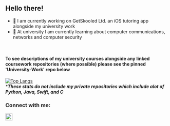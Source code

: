 ## Hello there!

- 🔭 I am currently working on GetSkooled Ltd. an iOS tutoring app alongside my university work
- 🌱 At university I am currently learning about computer communications, networks and computer security

<br>

#### To see descriptions of my university courses alongside any linked coursework repositories (where possible) please see the pinned 'University-Work' repo below

[![Top Langs](https://github-readme-stats.vercel.app/api/top-langs/?username=hwixley&layout=compact&langs_count=4)](https://github.com/anuraghazra/github-readme-stats)
<br/>
<em>***These stats do not include my private repositories which include alot of Python, Java, Swift, and C**</em>
<br>

### Connect with me:
[<img align="left" width="22px" src="https://cdns.iconmonstr.com/wp-content/assets/preview/2012/240/iconmonstr-linkedin-2.png" />][linkedin]

[linkedin]: https://www.linkedin.com/in/harry-wixley/
